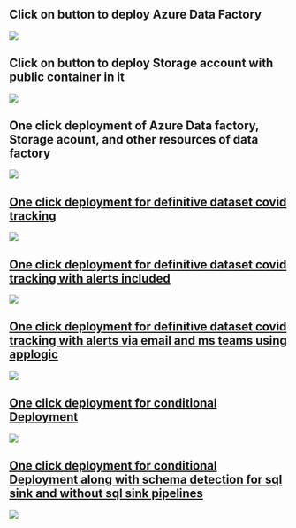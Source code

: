 <h2> Click on button to deploy Azure Data Factory </h2>
<a href="https://portal.azure.com/#create/Microsoft.Template/uri/https%3A%2F%2Fraw.githubusercontent.com%2FAzure%2Fazure-quickstart-templates%2Fmaster%2F101-data-factory-v2-create%2Fazuredeploy.json" target="_blank">
  <img src="https://aka.ms/deploytoazurebutton"/>
</a>
<h2> Click on button to deploy Storage account with public container in it </h2>
<a href="https://portal.azure.com/#create/Microsoft.Template/uri/https%3A%2F%2Fraw.githubusercontent.com%2FAzure%2Fazure-quickstart-templates%2Fmaster%2F101-storage-blob-container%2Fazuredeploy.json" target="_blank">
  <img src="https://aka.ms/deploytoazurebutton"/>
</a>

<h2> One click deployment of Azure Data factory, Storage acount, and other resources of data factory </h2>
<a href="https://portal.azure.com/#create/Microsoft.Template/uri/https%3A%2F%2Fraw.githubusercontent.com%2Fassadullah96%2FAzureARMTemplates%2Fmain%2Farm_template.json
" target="_blank">
  <img src="https://aka.ms/deploytoazurebutton"/>
  
  
<h2> One click deployment for definitive dataset covid tracking </h2>
<a href="https://portal.azure.com/#create/Microsoft.Template/uri/https%3A%2F%2Fraw.githubusercontent.com%2Fassadullah96%2Fcovid_tracking_adf_arm_template%2Fmain%2Fdefinitive_dataset_adf.json" target="_blank">
  <img src="https://aka.ms/deploytoazurebutton"/>
  
<h2> One click deployment for definitive dataset covid tracking with alerts included </h2>
<a href="https://portal.azure.com/#create/Microsoft.Template/uri/https%3A%2F%2Fraw.githubusercontent.com%2Fassadullah96%2FAzureARMTemplates%2Fmain%2Fdefinitive_dataset_adf_withAlerts.json" target="_blank">
  <img src="https://aka.ms/deploytoazurebutton"/>

<h2> One click deployment for definitive dataset covid tracking with alerts via email and ms teams using applogic </h2>
<a href="https://portal.azure.com/#create/Microsoft.Template/uri/https%3A%2F%2Fraw.githubusercontent.com%2Fassadullah96%2FAzureARMTemplates%2Fmain%2Farm_template_alerts_msteams_applogic_actionGroup.json
" target="_blank">
  <img src="https://aka.ms/deploytoazurebutton"/>

<h2> One click deployment for conditional Deployment </h2>
<a href="https://portal.azure.com/#create/Microsoft.Template/uri/https%3A%2F%2Fraw.githubusercontent.com%2Fassadullah96%2FAzureARMTemplates%2Fmain%2Fconditional_Deployment.json
" target="_blank">
  <img src="https://aka.ms/deploytoazurebutton"/>
  

<h2> One click deployment for conditional Deployment along with schema detection for sql sink and without sql sink pipelines </h2>
<a href="https://portal.azure.com/#create/Microsoft.Template/uri/https%3A%2F%2Fraw.githubusercontent.com%2Fassadullah96%2FAzureARMTemplates%2Fmain%2FschemaDetection.json
" target="_blank">
  <img src="https://aka.ms/deploytoazurebutton"/>
  

